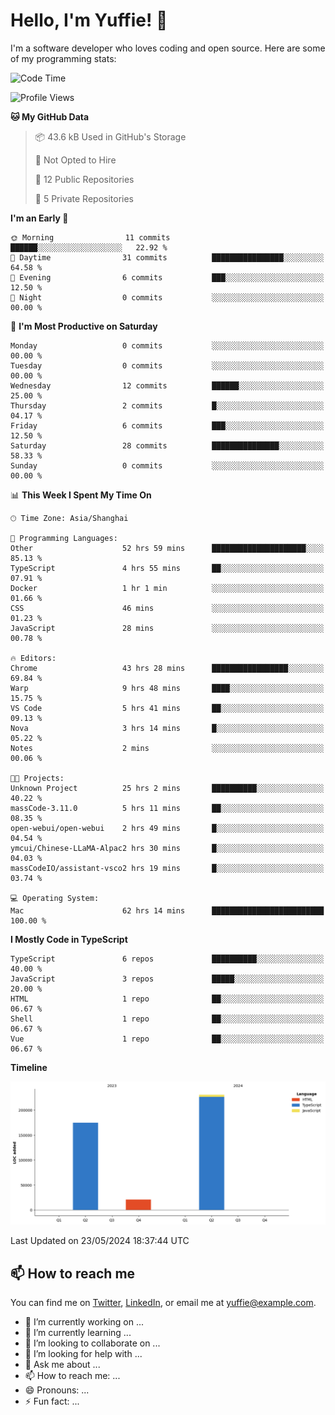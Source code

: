 
# Hello, I'm Yuffie! 👋

I'm a software developer who loves coding and open source. Here are some of my programming stats:

<!--START_SECTION:waka-->
![Code Time](http://img.shields.io/badge/Code%20Time-365%20hrs%2046%20mins-blue)

![Profile Views](http://img.shields.io/badge/Profile%20Views-1-blue)

**🐱 My GitHub Data** 

> 📦 43.6 kB Used in GitHub's Storage 
 > 
> 🚫 Not Opted to Hire
 > 
> 📜 12 Public Repositories 
 > 
> 🔑 5 Private Repositories 
 > 
**I'm an Early 🐤** 

```text
🌞 Morning                11 commits          ██████░░░░░░░░░░░░░░░░░░░   22.92 % 
🌆 Daytime                31 commits          ████████████████░░░░░░░░░   64.58 % 
🌃 Evening                6 commits           ███░░░░░░░░░░░░░░░░░░░░░░   12.50 % 
🌙 Night                  0 commits           ░░░░░░░░░░░░░░░░░░░░░░░░░   00.00 % 
```
📅 **I'm Most Productive on Saturday** 

```text
Monday                   0 commits           ░░░░░░░░░░░░░░░░░░░░░░░░░   00.00 % 
Tuesday                  0 commits           ░░░░░░░░░░░░░░░░░░░░░░░░░   00.00 % 
Wednesday                12 commits          ██████░░░░░░░░░░░░░░░░░░░   25.00 % 
Thursday                 2 commits           █░░░░░░░░░░░░░░░░░░░░░░░░   04.17 % 
Friday                   6 commits           ███░░░░░░░░░░░░░░░░░░░░░░   12.50 % 
Saturday                 28 commits          ███████████████░░░░░░░░░░   58.33 % 
Sunday                   0 commits           ░░░░░░░░░░░░░░░░░░░░░░░░░   00.00 % 
```


📊 **This Week I Spent My Time On** 

```text
🕑︎ Time Zone: Asia/Shanghai

💬 Programming Languages: 
Other                    52 hrs 59 mins      █████████████████████░░░░   85.13 % 
TypeScript               4 hrs 55 mins       ██░░░░░░░░░░░░░░░░░░░░░░░   07.91 % 
Docker                   1 hr 1 min          ░░░░░░░░░░░░░░░░░░░░░░░░░   01.66 % 
CSS                      46 mins             ░░░░░░░░░░░░░░░░░░░░░░░░░   01.23 % 
JavaScript               28 mins             ░░░░░░░░░░░░░░░░░░░░░░░░░   00.78 % 

🔥 Editors: 
Chrome                   43 hrs 28 mins      █████████████████░░░░░░░░   69.84 % 
Warp                     9 hrs 48 mins       ████░░░░░░░░░░░░░░░░░░░░░   15.75 % 
VS Code                  5 hrs 41 mins       ██░░░░░░░░░░░░░░░░░░░░░░░   09.13 % 
Nova                     3 hrs 14 mins       █░░░░░░░░░░░░░░░░░░░░░░░░   05.22 % 
Notes                    2 mins              ░░░░░░░░░░░░░░░░░░░░░░░░░   00.06 % 

🐱‍💻 Projects: 
Unknown Project          25 hrs 2 mins       ██████████░░░░░░░░░░░░░░░   40.22 % 
massCode-3.11.0          5 hrs 11 mins       ██░░░░░░░░░░░░░░░░░░░░░░░   08.35 % 
open-webui/open-webui    2 hrs 49 mins       █░░░░░░░░░░░░░░░░░░░░░░░░   04.54 % 
ymcui/Chinese-LLaMA-Alpac2 hrs 30 mins       █░░░░░░░░░░░░░░░░░░░░░░░░   04.03 % 
massCodeIO/assistant-vsco2 hrs 19 mins       █░░░░░░░░░░░░░░░░░░░░░░░░   03.74 % 

💻 Operating System: 
Mac                      62 hrs 14 mins      █████████████████████████   100.00 % 
```

**I Mostly Code in TypeScript** 

```text
TypeScript               6 repos             ██████████░░░░░░░░░░░░░░░   40.00 % 
JavaScript               3 repos             █████░░░░░░░░░░░░░░░░░░░░   20.00 % 
HTML                     1 repo              ██░░░░░░░░░░░░░░░░░░░░░░░   06.67 % 
Shell                    1 repo              ██░░░░░░░░░░░░░░░░░░░░░░░   06.67 % 
Vue                      1 repo              ██░░░░░░░░░░░░░░░░░░░░░░░   06.67 % 
```



**Timeline**

![Lines of Code chart](https://raw.githubusercontent.com/macoswk/macoswk/main/assets/bar_graph.png)


 Last Updated on 23/05/2024 18:37:44 UTC
<!--END_SECTION:waka-->

## 📫 How to reach me

You can find me on [Twitter](https://twitter.com/Yuffie), [LinkedIn](https://www.linkedin.com/in/Yuffie/), or email me at yuffie@example.com.

- 🔭 I’m currently working on ...
- 🌱 I’m currently learning ...
- 👯 I’m looking to collaborate on ...
- 🤔 I’m looking for help with ...
- 💬 Ask me about ...
- 📫 How to reach me: ...
- 😄 Pronouns: ...
- ⚡ Fun fact: ...

